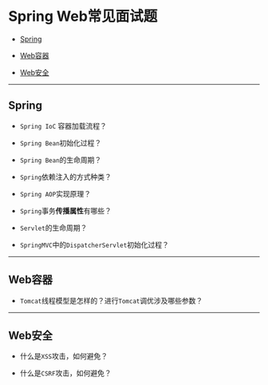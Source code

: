 # <a name="top">Spring Web常见面试题</a>



+  <a href="#spring">Spring</a>

+ <a href="#webContainer">Web容器</a>

+ <a href="#webSecurity">Web安全</a>



----

## <a name="spring">Spring</a>

+ `Spring IoC` 容器加载流程？



+ `Spring Bean`初始化过程？



+ `Spring Bean`的生命周期？

  

+ `Spring`依赖注入的方式种类？

  



+ `Spring AOP`实现原理？





+ `Spring`事务**传播属性**有哪些？



+ `Servlet`的生命周期？



+ `SpringMVC`中的`DispatcherServlet`初始化过程？





-----

## <a name="webContainer">Web容器</a>



+ `Tomcat`线程模型是怎样的？进行`Tomcat`调优涉及哪些参数？





---

## <a name="webSecurity">Web安全</a>



+ 什么是`XSS`攻击，如何避免？





+ 什么是`CSRF`攻击，如何避免？





